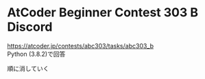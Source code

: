 # AtCoder Beginner Contest 303 B Discord  
https://atcoder.jp/contests/abc303/tasks/abc303_b  
Python (3.8.2)で回答  

順に消していく
